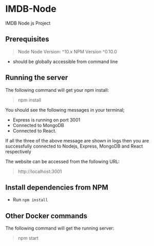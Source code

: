 # IMDB-Node
IMDB Node js Project
## Prerequisites

> Node
> Node Version: ^10.x
> NPM Version ^0.10.0

- should be globally accessible from command line

## Running the server

The following command will get your npm install:

> npm install

You should see the following messages in your terminal;

- Express is running on port 3001
- Connected to MongoDB
- Connected to React.

If all the three of the above message are shown in logs then you are successfully connected to Nodejs, Express, MongoDB and React  respectively

The website can be accessed from the following URL:

> http://localhost:3001

## Install dependencies from NPM

- Run `npm install`

## Other Docker commands

The following command will get the running server:

> npm start

